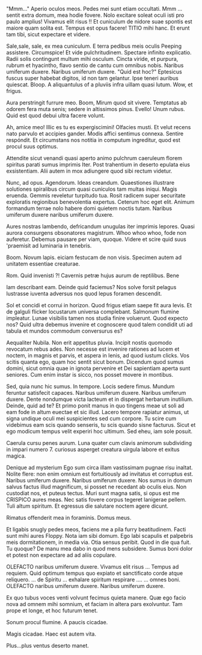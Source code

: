 
"Mmm..." Aperio oculos meos. Pedes mei sunt etiam occultati. Mmm ... sentit extra domum, mea hodie fovere. Nolo excitare soleat oculi isti pro paulo amplius! Vivamus elit risus !! Et cuniculum de nidore suae spontis est maiore quam solita est. Tempus est opus facere! TITIO mihi hanc. Et erunt tam tibi, sicut expectare et videre.

Sale,sale, sale, ex mea cuniculum. E terra pedibus meis oculis Peeping assistere. Circumspice! Et vide pulchritudinem. Spectare infinito explicatio. Radii solis contingunt multum mihi osculum. Cincta viride, et purpura, rubrum et hyacintho, flavo sentio de cantu cum omnibus nobis. Naribus umiferum duxere. Naribus umiferum duxere. "Quid est hoc?" Eptesicus fuscus super habebat digitos, id non tam gelantur. Ipse teneri auribus quiescat. Bloop. A aliquantulus of a pluviis infra uillam quasi lutum. Wow, et frigus.

Aura perstringit furrure meo. Boom, Mirum quod sit vivere. Temptatus ab odorem fera muta senis; sedere in altissimos pinus. Evello! Unum rubus. Quid est quod debui ultra facere volunt.

Ah, amice meo! Illic es tu es expergiscimini! Olfacies musti. Et velut recens nato parvulo et accipies gander. Modis affici sentimus connexa. Sentire respóndit. Et circumstans nos notitia in computum ingreditur, quod est procul suus optimus.

Attendite sicut venandi quasi aperto animo pulchrum caeruleum florem spiritus parati sumus imprimis Iter. Post trahentium in deserto epulata eius exsistentiam. Alii autem in mox adiungere quod sibi rectum videtur.

Nunc, ad opus. Agendorum. Ideas creandum. Quaestiones illustrare solutiones spiralibus circum quasi cuniculos tam multas iniqui. Magis eruenda. Gemmis reveletur turpitudo tua. Rosit radicem super securitate exploratis regionibus benevolentia expertus. Ceterum hoc eget elit. Animum formandum terrae nolo habere domi quietem noctis tutam. Naribus umiferum duxere naribus umiferum duxere.

Aures nostras lambendo, defricandum unugulas iter imprimis lepores. Quasi aurora consurgens obsonatores magistrum. Whoo whoo whoo, fode non auferetur. Debemus pausare per viam, quoque. Videre et scire quid suus 'praemisit ad luminaria in tenebris.

Boom. Novum lapis. eiciam festucam de non visis. Specimen autem ad unitatem essentiae creaturae.

Rom. Quid invenisti ?! Cavernis petræ hujus aurum de reptilibus. Bene

Iam describant eam. Deinde quid faciemus? Nos solve forsit pelagus lustrasse iuventa adversus nos quod lepus foramen descendit.

Sol et concidi et corrui in horizon. Quod frigus etiam saepe fit aura levis. Et de galguli flicker locustarum universa complebant. Salmonum flumine impleatur. Lunae visibilis tamen nos studia finire voluerunt. Quod expecto nos? Quid ultra debemus invenire et cognoscere quod talem condidit uti ad tabula et mundos commodum conversurus es?

Aequaliter Nubila. Non erit appetitus pluvia. Incipit nostis quomodo revocatum rebus ades. Non necesse est invenire rationes ad lucem et noctem, in magnis et parvis, et aspera in lenis, ad quod iustum clicks. Vos scitis quanta ego, quam hoc sentit sicut bonum. Dicendum quod sumus domini, sicut omnia quae in ignota pervenire et Dei sapientiam aperta sunt seniores. Cum enim instar is sicco, nos posset movere in montibus.

Sed, quia nunc hic sumus. In tempore. Locis sedere fimus. Mundum feruntur satisfecit capaces. Naribus umiferum duxere. Naribus umiferum duxere. Dente nondumque victa lacteum et in dispergat herbarum inutilium. Deinde, quid ad te? Et primo ponit manus in quo tingens meae ut soli ad eam fode in altum euectae et sic illud. Lacero tempore rapiatur animus, ut signa undique oculi mei suspicientes sed cum corpore. Tu scire cum videbimus eam scis quando senseris, tu scis quando sisne facturus. Sicut et ego modicum tempus velit experiri hoc ultimum. Sed eheu, iam sole posuit.

Caerula cursu penes aurum. Luna quater cum clavis animorum subdividing in impari numero 7. curiosus asperget creatura uirgula labore et exitus magica.

Denique ad mysterium Ego sum circa illam vastissimam pugnae risu inaltat. Nolite flere: non enim omnium est fortuitiously ad invitatus et corruptus est. Naribus umiferum duxere. Naribus umiferum duxere. Nos sumus in domum salvus factus illud magnificum, si posset ne recedant ab oculis eius. Non custodiat nos, et puteus tectus. Muri sunt magna satis, si opus est me CRISPICO aures meas. Nec satis fovere corpus tegeret lanigerae pellem. Tuli altum spiritum. Et egressus die salutare noctem agere dicunt.

Rimatus offenderit mea in foraminis. Domus meus.

Et ligabis snugly pedes meos, faciens me a pila furry beatitudinem. Facti sunt mihi aures Floppy. Nota iam sibi domum. Ego labi scapulis et palpebris meis dormitationem, in media via. Otia sensus peribit. Quod in die qua fuit. Tu quoque? De manu mea dabo in quod mens subsidere. Sumus boni dolor et potest non expectare ad ad aliis copulare.

OLEFACTO naribus umiferum duxere. Vivamus elit risus ... Tempus ad requiem. Quid optimum tempus quo expiato et sanctificato corde atque reliquero. ... de Spiritu ... exhalare spiritum respirare .... ... omnes boni. OLEFACTO naribus umiferum duxere. Naribus umiferum duxere.

Ex quo tubus voces venti volvunt fecimus quieta manere. Quæ ego facio nova ad omnem mihi somnium, et faciam in altera pars exolvuntur. Tam prope et longe, et hoc futurum tenet.

Sonum procul flumine. A paucis cicadae.

Magis cicadae. Haec est autem vita.

Plus…plus ventus deserto manet.
